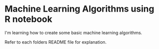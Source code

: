 # Machine Learning Algorithms using R notebook

I'm learning how to create some basic machine learning algorithms.

Refer to each folders README file for explanation.
